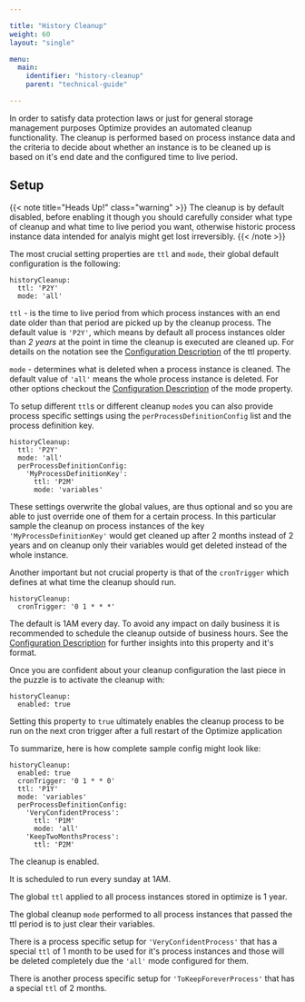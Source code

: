 ```yaml
---

title: "History Cleanup"
weight: 60
layout: "single"

menu:
  main:
    identifier: "history-cleanup"
    parent: "technical-guide"

---
```


In order to satisfy data protection laws or just for general storage management purposes Optimize provides an automated cleanup functionality.
The cleanup is performed based on process instance data and the criteria to decide about whether an instance is to be cleaned up is based on it's end date and the configured time to live period.

## Setup

{{< note title="Heads Up!" class="warning" >}}
The cleanup is by default disabled, before enabling it though you should carefully consider what type of cleanup and what time to live period you want, otherwise historic process instance data intended for analyis might get lost irreversibly.
{{< /note >}}

The most crucial setting properties are ```ttl``` and ```mode```, their global default configuration is the following:
```
historyCleanup:
  ttl: 'P2Y'
  mode: 'all'
```

`ttl` - is the time to live period from which process instances with an end date older than that period are picked up by the cleanup process.
The default value is ```'P2Y'```, which means by default all process instances older than *2 years* at the point in time the cleanup is executed are cleaned up.
For details on the notation see the [Configuration Description](../configuration/#history-cleanup-settings) of the ttl property.

`mode` - determines what is deleted when a process instance is cleaned. The default value of ```'all'``` means the whole process instance is deleted.
For other options checkout the [Configuration Description](../configuration/#history-cleanup-settings) of the mode property.

To setup different ```ttl```s or different cleanup ```mode```s you can also provide process specific settings using the ```perProcessDefinitionConfig``` list and the process definition key.
```
historyCleanup:
  ttl: 'P2Y'
  mode: 'all'
  perProcessDefinitionConfig:
    'MyProcessDefinitionKey':
      ttl: 'P2M'
      mode: 'variables'
```
These settings overwrite the global values, are thus optional and so you are able to just override one of them for a certain process. In this particular sample the cleanup on process instances of the key ```'MyProcessDefinitionKey'``` would get cleaned up after 2 months instead of 2 years and on cleanup only their variables would get deleted instead of the whole instance.


Another important but not crucial property is that of the ```cronTrigger``` which defines at what time the cleanup should run.
```
historyCleanup:
  cronTrigger: '0 1 * * *'
```
The default is 1AM every day. To avoid any impact on daily business it is recommended to schedule the cleanup outside of business hours.
See the [Configuration Description](../configuration/#history-cleanup-settings) for further insights into this property and it's format.

Once you are confident about your cleanup configuration the last piece in the puzzle is to activate the cleanup with:
```
historyCleanup:
  enabled: true
```
Setting this property to ```true``` ultimately enables the cleanup process to be run on the next cron trigger after a full restart of the Optimize application

To summarize, here is how complete sample config might look like:
```
historyCleanup:
  enabled: true
  cronTrigger: '0 1 * * 0'
  ttl: 'P1Y'
  mode: 'variables'
  perProcessDefinitionConfig:
    'VeryConfidentProcess':
      ttl: 'P1M'
      mode: 'all'
    'KeepTwoMonthsProcess':
      ttl: 'P2M'
```
The cleanup is enabled.

It is scheduled to run every sunday at 1AM.

The global ```ttl``` applied to all process instances stored in optimize is 1 year.

The global cleanup ```mode``` performed to all process instances that passed the ttl period is to just clear their variables.

There is a process specific setup for ```'VeryConfidentProcess'``` that has a special ```ttl``` of 1 month to be used for it's process instances and those will be deleted completely due the ```'all'``` mode configured for them.

There is another process specific setup for ```'ToKeepForeverProcess'``` that has a special ```ttl``` of 2 months.